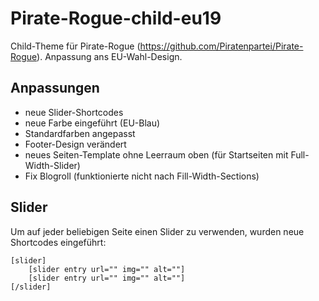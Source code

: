 # Pirate-Rogue-child-eu19
Child-Theme für Pirate-Rogue (https://github.com/Piratenpartei/Pirate-Rogue). Anpassung ans EU-Wahl-Design.

## Anpassungen
* neue Slider-Shortcodes
* neue Farbe eingeführt (EU-Blau)
* Standardfarben angepasst
* Footer-Design verändert
* neues Seiten-Template ohne Leerraum oben (für Startseiten mit Full-Width-Slider)
* Fix Blogroll (funktionierte nicht nach Fill-Width-Sections)


## Slider
Um auf jeder beliebigen Seite einen Slider zu verwenden, wurden neue Shortcodes eingeführt:
````
[slider]
    [slider entry url="" img="" alt=""]
    [slider entry url="" img="" alt=""]
[/slider]

